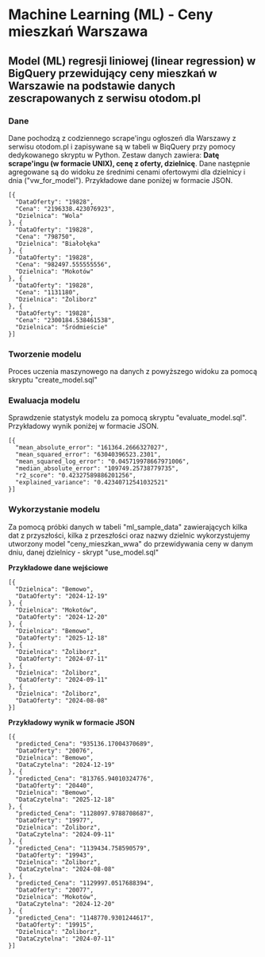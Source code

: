 # Machine Learning (ML) - Ceny mieszkań Warszawa

## Model (ML) regresji liniowej (linear regression) w BigQuery przewidujący ceny mieszkań w Warszawie na podstawie danych zescrapowanych z serwisu otodom.pl

### Dane

Dane pochodzą z codziennego scrape'ingu ogłoszeń dla Warszawy z serwisu otodom.pl i zapisywane są w tabeli w BiqQuery przy pomocy dedykowanego skryptu w Python. Zestaw danych zawiera: **Datę scrape'ingu (w formacie UNIX), cenę z oferty, dzielnicę**. Dane następnie agregowane są do widoku ze średnimi cenami ofertowymi dla dzielnicy i dnia ("vw_for_model"). Przykładowe dane poniżej w formacie JSON.

```
[{
  "DataOferty": "19828",
  "Cena": "2196338.423076923",
  "Dzielnica": "Wola"
}, {
  "DataOferty": "19828",
  "Cena": "798750",
  "Dzielnica": "Białołęka"
}, {
  "DataOferty": "19828",
  "Cena": "982497.555555556",
  "Dzielnica": "Mokotów"
}, {
  "DataOferty": "19828",
  "Cena": "1131180",
  "Dzielnica": "Żoliborz"
}, {
  "DataOferty": "19828",
  "Cena": "2300184.538461538",
  "Dzielnica": "Śródmieście"
}]
```

### Tworzenie modelu

Proces uczenia maszynowego na danych z powyższego widoku za pomocą skryptu "create_model.sql"

### Ewaluacja modelu

Sprawdzenie statystyk modelu za pomocą skryptu "evaluate_model.sql". Przykładowy wynik poniżej w formacie JSON.

```
[{
  "mean_absolute_error": "161364.2666327027",
  "mean_squared_error": "63040396523.2301",
  "mean_squared_log_error": "0.045719978667971006",
  "median_absolute_error": "109749.25738779735",
  "r2_score": "0.42327589886201256",
  "explained_variance": "0.42340712541032521"
}]
```

### Wykorzystanie modelu

Za pomocą próbki danych w tabeli "ml_sample_data" zawierających kilka dat z przyszłości, kilka z przeszłości oraz nazwy dzielnic wykorzystujemy utworzony model "ceny_mieszkan_wwa" do przewidywania ceny w danym dniu, danej dzielnicy - skrypt "use_model.sql"

**Przykładowe dane wejściowe**
```
[{
  "Dzielnica": "Bemowo",
  "DataOferty": "2024-12-19"
}, {
  "Dzielnica": "Mokotów",
  "DataOferty": "2024-12-20"
}, {
  "Dzielnica": "Bemowo",
  "DataOferty": "2025-12-18"
}, {
  "Dzielnica": "Żoliborz",
  "DataOferty": "2024-07-11"
}, {
  "Dzielnica": "Żoliborz",
  "DataOferty": "2024-09-11"
}, {
  "Dzielnica": "Żoliborz",
  "DataOferty": "2024-08-08"
}]
```

**Przykładowy wynik w formacie JSON**
```
[{
  "predicted_Cena": "935136.17004370689",
  "DataOferty": "20076",
  "Dzielnica": "Bemowo",
  "DataCzytelna": "2024-12-19"
}, {
  "predicted_Cena": "813765.94010324776",
  "DataOferty": "20440",
  "Dzielnica": "Bemowo",
  "DataCzytelna": "2025-12-18"
}, {
  "predicted_Cena": "1128097.9788708687",
  "DataOferty": "19977",
  "Dzielnica": "Żoliborz",
  "DataCzytelna": "2024-09-11"
}, {
  "predicted_Cena": "1139434.758590579",
  "DataOferty": "19943",
  "Dzielnica": "Żoliborz",
  "DataCzytelna": "2024-08-08"
}, {
  "predicted_Cena": "1129997.0517688394",
  "DataOferty": "20077",
  "Dzielnica": "Mokotów",
  "DataCzytelna": "2024-12-20"
}, {
  "predicted_Cena": "1148770.9301244617",
  "DataOferty": "19915",
  "Dzielnica": "Żoliborz",
  "DataCzytelna": "2024-07-11"
}]
```

